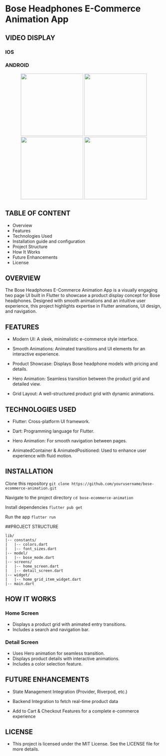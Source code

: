 # Bose Headphones E-Commerce Animation App

## VIDEO DISPLAY

### IOS
<a href="https://github.com/user-attachments/assets/18b9284d-22d9-4c38-b878-22da8bfe7034" align="center" target="_blank"></a>

### ANDROID
<a href="Uploading Bose app record(1)(1).mp4…" align="center" target="_blank"></a>

<p align="center">
  <img src="![Simulator Screenshot - iPhone 16 - 2025-03-01 at 15 27 59](https://github.com/user-attachments/assets/0c135453-ab9c-4f9a-86c4-684d6ecc3286)" width="200"/>
  <img src="![Simulator Screenshot - iPhone 16 - 2025-03-01 at 15 27 38](https://github.com/user-attachments/assets/f6e282cf-0139-4c7c-9881-d5dcc120de93)" width="200"/>
  <img src="![bose shot 1](https://github.com/user-attachments/assets/92776cc5-9255-43ed-8327-e1bae2d037f5)" width="200"/>
  <img src="![bose shot 2](https://github.com/user-attachments/assets/06e760aa-4ad2-4e03-b24b-7548090335e1)" width="200"/>
</p>

## TABLE OF CONTENT
- Overview
- Features
- Technologies Used
- Installation guide and configuration
- Project Structure
- How It Works
- Future Enhancements
- License

## OVERVIEW
The Bose Headphones E-Commerce Animation App is a visually engaging two page UI built in Flutter to showcase a product display concept for Bose headphones. Designed with smooth animations and an intuitive user experience, this project highlights expertise in Flutter animations, UI design, and navigation.

## FEATURES
- Modern UI: A sleek, minimalistic e-commerce style interface.

- Smooth Animations: Animated transitions and UI elements for an interactive experience.

- Product Showcase: Displays Bose headphone models with pricing and details.

- Hero Animation: Seamless transition between the product grid and detailed view.

- Grid Layout: A well-structured product grid with dynamic animations.

## TECHNOLOGIES USED
- Flutter: Cross-platform UI framework.

- Dart: Programming language for Flutter.

- Hero Animation: For smooth navigation between pages.

- AnimatedContainer & AnimatedPositioned: Used to enhance user experience with fluid motion.

## INSTALLATION
Clone this repository
```git clone https://github.com/yourusername/bose-ecommerce-animation.git```

Navigate to the project directory
```cd bose-ecommerce-animation```

Install dependencies
```flutter pub get```

Run the app
```flutter run```

##PROJECT STRUCTURE
```
lib/
|-- constants/
|   |-- colors.dart
|   |-- font_sizes.dart
|-- model/
|   |-- bose_mode.dart
|-- screens/
|   |-- home_screen.dart
|   |-- detail_screen.dart
|-- widget/
|   |-- home_grid_item_widget.dart
|-- main.dart
```

## HOW IT WORKS
### Home Screen
- Displays a product grid with animated entry transitions.
- Includes a search and navigation bar.

### Detail Screen
- Uses Hero animation for seamless transition.
- Displays product details with interactive animations.
- Includes a color selection feature.

## FUTURE ENHANCEMENTS
- State Management Integration (Provider, Riverpod, etc.)

- Backend Integration to fetch real-time product data

- Add to Cart & Checkout Features for a complete e-commerce experience

## LICENSE
- This project is licensed under the MIT License. See the LICENSE file for more details.
